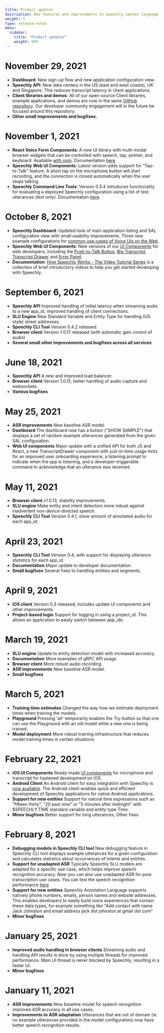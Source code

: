 ```yaml
---
title: Product updates
description: New features and improvements to Speechly spoken language understanding API and client libraries 
weight: 3
type: release-notes
menu:
  sidebar:
    title: "Product updates"
    weight: 999
---
```


# November 29, 2021

- **Dashboard**: New sign-up flow and new application configuration view.
- **Speechly API**: New data centers in the US (east and west coasts), UK and Singapore. This reduces transcript latency in client applications.
- **Client libraries and demos**: All of our open-source Client libraries, example applications, and demos are now in the same [GitHub repository](https://github.com/speechly/speechly). Our developer community engagement will in the future be focused around this repository.
- **Other small improvements and bugfixes.**

# November 1, 2021

- **React Voice Form Components**: A new UI library with multi-modal browser widgets that can be controlled with speech, tap, pointer, and keyboard. Available [with npm](https://www.npmjs.com/package/@speechly/react-voice-forms). Documentation [here](/client-libraries/voice-forms/).
- **Speechly Web UI Components**: Latest version adds support for "Tap-to-Talk" feature. A short tap on the microphone button will start recording, and the connection is closed automatically when the user stops talking.
- **Speechly Command Line Tools**: Version 0.5.4 introduces functionality for evaluating a deployed Speechly configuration using a list of test utterances (text only). Documentation [here](/dev-tools/command-line-client/#evaluate-the-accuracy-of-your-configuration).

# October 8, 2021

- **Speechly Dashboard**: Updated look of main application listing and SAL configuration view with small usability improvements. Three new example configurations for [common use-cases of Voice UIs on the Web](/web-examples/).
- **Speechly Web UI Components**: New versions of our [UI Components](/client-libraries/ui-components/) for web developers, including the [Push-to-Talk Button](/client-libraries/ui-components/push-to-talk-button), [Big Transcript](/client-libraries/ui-components/big-transcript), [Transcript Drawer](/client-libraries/ui-components/transcript-drawer) and [Error Panel](/client-libraries/ui-components/error-panel).
- **Documentation**: [How Speechly Works - The Video Tutorial Series](/quick-start/how-speechly-works/) is a collection of brief introductory videos to help you get started developing with Speechly.

# September 6, 2021

- **Speechly API** Improved handling of initial latency when streaming audio to a new app_id, improved handling of client connections.
- **SLU Engine** New Standard Variable and Entity Type for handling (US style) street addresses.
- **Speechly CLI Tool** Version 0.4.2 released.
- **Browser client** Version 1.0.17 released (with automatic gain control of audio)
- **Several small other improvements and bugfixes across all services**

# June 18, 2021

- **Speechly API** A new and improved load balancer.
- **Browser client** Version 1.0.15, better handling of audio capture and websockets.
- **Various bugfixes**

# May 25, 2021

- **ASR improvements** New baseline ASR model.
- **Dashboard** The dashboard now has a button ("SHOW SAMPLE") that displays a set of random example utterances generated from the given SAL configuration.
- **Web UI components** Major update with a unified API for both JS and React, a new TranscriptDrawer component with just-in-time usage hints for an improved user onboarding experience, a listening prompt to indicate when the app is listening, and a developer-triggerable command to acknowledge that an utterance was received.

# May 11, 2021

- **Browser client** v1.0.13, stability improvements.
- **SLU engine** Make entity and intent detectors more robust against inadvertent non-device-directed speech.
- **Speechly CLI Tool** Version 0.4.1, show amount of annotated audio for each app_id.

# April 23, 2021

- **Speechly CLI Tool** Version 0.4, with support for displaying utterance statistics for each app_id.
- **Documentation** Major update to developer documentation.
- **Small bugfixes** Several fixes to handling entities and segments.

# April 9, 2021

- **iOS client** Version 0.3 released, includes update UI components and other improvements.
- **Project-based login** Support for logging in using a project_id. This allows an application to easily switch between app_ids.

# March 19, 2021

- **SLU engine** Update to entity detection model with increased accuracy.
- **Documentation** More examples of gRPC API usage.
- **Browser client** More robust audio recording.
- **ASR improvements** New baseline ASR model.
- **Small bugfixes**

# March 5, 2021

- **Training time estimates** Changed the way how we estimate deployment times when training the models.
- **Playground** Pressing 'alt' temporarily enables the Try-button so that one can use the Playground with an old model while a new one is being trained.
- **Model deployment** More robust training infrastructure that reduces model training times in certain situations.

# February 22, 2021

- **iOS UI Components** Ready-made [UI components](/client-libraries/ios/ui-components/) for microphone and transcript for hastened development on iOS.
- **Android Client** An Android client for easy integration with Speechly is [now available](https://github.com/speechly/android-client/). The Android client enables quick and efficient development of Speechly applications for native Android applications.
- **Support for new entities** Support for natural time expressions such as "fifteen thirty", "20 past nine" or "5 minutes after midnight" with $SPEECHLY.TIME standard variable and entity type Time.
- **Minor bugfixes** Better support for long utterances, Other fixes

# February 8, 2021

- **Debugging models in Speechly CLI tool** New debugging feature in Speechly CLI tool displays example utterances for a given configuration and calculates statistics about occurrences of intents and entities.
- **Support for unadapted ASR** Typically Speechly SLU models are adapted for a specific use case, which helps improve speech recognition accuracy. Now you can also use unadapted ASR for pure transcription use cases. You can test the speech recognition performance [here](https://api.speechly.com/dashboard/#/playground/ead4b9e7-e5c4-48ed-9dae-3c530916ed76?language=en-US)
- **Support for new entities** Speechly Annotation Language supports natively phone numbers, emails, person names and website addresses. This enables developers to easily build voice experiences that contain these data types, for example something like "Add contact with name Jack Johnston and email address jack dot johnston at gmail dot com"
- **Minor bugfixes**

# January 25, 2021

- **Improved audio handling in browser clients** Streaming audio and handling API results is done by using multiple threads for improved performance. Main UI thread is never blocked by Speechly, resulting in a faster UI.
- **Minor bugfixes**

# January 11, 2021

- **ASR Improvements** New baseline model for speech recognition improves ASR accuracy in all use cases.
- **Improvements to ASR adaptation** Utterances that are out of domain (ie. no example utterances provided in the model configuration) now have better speech recognition results.
